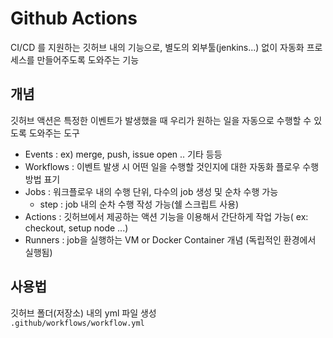 # Github Actions
CI/CD 를 지원하는 깃허브 내의 기능으로, 별도의 외부툴(jenkins...) 없이 자동화 프로세스를 만들어주도록 도와주는 기능

## 개념
깃허브 액션은 특정한 이벤트가 발생했을 때 우리가 원하는 일을 자동으로 수행할 수 있도록 도와주는 도구

* Events : ex) merge, push, issue open .. 기타 등등
* Workflows : 이벤트 발생 시 어떤 일을 수행할 것인지에 대한 자동화 플로우 수행 방법 표기
* Jobs : 워크플로우 내의 수행 단위, 다수의 job 생성 및 순차 수행 가능
  - step : job 내의 순차 수행 작성 가능(쉘 스크립트 사용)
* Actions : 깃허브에서 제공하는 액션 기능을 이용해서 간단하게 작업 가능( ex: checkout, setup node ...)
* Runners : job을 실행하는 VM or Docker Container 개념 (독립적인 환경에서 실행됨)

## 사용법
깃허브 폴더(저장소) 내의 yml 파일 생성   
`.github/workflows/workflow.yml`

